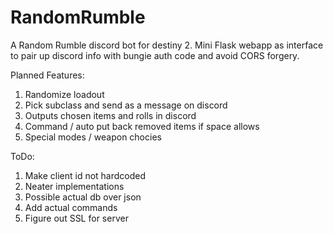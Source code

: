 # RandomRumble
A Random Rumble discord bot for destiny 2.
Mini Flask webapp as interface to pair up discord info with bungie auth code and avoid CORS forgery.

Planned Features:
1. Randomize loadout
2. Pick subclass and send as a message on discord
3. Outputs chosen items and rolls in discord
4. Command / auto put back removed items if space allows
5. Special modes / weapon chocies

ToDo:
1. Make client id not hardcoded
2. Neater implementations
3. Possible actual db over json
4. Add actual commands
5. Figure out SSL for server

